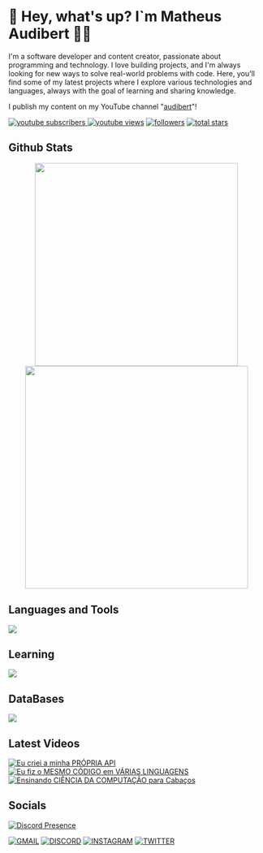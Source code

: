# 👋 Hey, what's up? I`m Matheus Audibert 👨‍💻

I'm a software developer and content creator, passionate about programming and technology. I love building projects, and I'm always looking for new ways to solve real-world problems with code. Here, you'll find some of my latest projects where I explore various technologies and languages, always with the goal of learning and sharing knowledge.

I publish my content on my YouTube channel "[audibert](https://www.youtube.com/@audibert)"!

<p align="left">
      <a href="https://www.youtube.com/channel/UCIO1e3zJ-c2oQCWnmY4nqIQ?sub_confirmation=1">
         <img alt="youtube subscribers" title="Subscribe to my YouTube channel" src="https://custom-icon-badges.demolab.com/youtube/channel/subscribers/UCIO1e3zJ-c2oQCWnmY4nqIQ?color=%23E05D44&label=SUBSCRIBE&logo=video&logoColor=white&style=for-the-badge&labelColor=CE4630"/>
    </a> 
      <a href="https://www.youtube.com/channel/UCIO1e3zJ-c2oQCWnmY4nqIQ">
         <img alt="youtube views" title="YouTube views" src="https://custom-icon-badges.demolab.com/youtube/channel/views/UCIO1e3zJ-c2oQCWnmY4nqIQ?color=%23E1AD0E&logo=eye&logoColor=white&style=for-the-badge&labelColor=C79600"/></a> 
      <a href="https://github.com/matheusaudibert?tab=followers">
         <img alt="followers" title="Follow me on Github" src="https://custom-icon-badges.demolab.com/github/followers/matheusaudibert?color=236ad3&labelColor=1155ba&style=for-the-badge&logo=person-add&label=Follow&logoColor=white"/></a>
      <a href="https://github.com/matheusaudibert?tab=repositories&sort=stargazers">
         <img alt="total stars" title="Total stars on GitHub" src="https://custom-icon-badges.demolab.com/github/stars/matheusaudibert?color=55960c&style=for-the-badge&labelColor=488207&logo=star"/></a>
</p>

## Github Stats
<div align="center">
      <img width="400px" src="https://github-readme-stats.vercel.app/api?username=matheusaudibert&theme=blue_navy&hide_border=true&include_all_commits=false&count_private=false"/>
      <img width="439px" src="https://github-readme-streak-stats.herokuapp.com/?user=matheusaudibert&theme=blue_navy&hide_border=true"/>
</div>

## Languages and Tools

<img src="https://skillicons.dev/icons?i=js,python,streamlit,cpp,c,discordjs,html,css,vscode,git,github" />

## Learning

<img src="https://skillicons.dev/icons?i=react,next,nest" />

## DataBases

<img src="https://skillicons.dev/icons?i=mysql,postgres,mongo" />

## Latest Videos

<!-- BEGIN YOUTUBE-CARDS -->
[![Eu criei a minha PRÓPRIA API](https://ytcards.demolab.com/?id=3sJCXoxgbHQ&title=Eu+criei+a+minha+PR%C3%93PRIA+API&lang=en&timestamp=1739839560&background_color=%230d1117&title_color=%23ffffff&stats_color=%23dedede&max_title_lines=1&width=250&border_radius=5&duration=869 "Eu criei a minha PRÓPRIA API")](https://www.youtube.com/watch?v=3sJCXoxgbHQ)
[![Eu fiz o MESMO CÓDIGO em VÁRIAS LINGUAGENS](https://ytcards.demolab.com/?id=UT8Z3U5gDsc&title=Eu+fiz+o+MESMO+C%C3%93DIGO+em+V%C3%81RIAS+LINGUAGENS&lang=en&timestamp=1727198058&background_color=%230d1117&title_color=%23ffffff&stats_color=%23dedede&max_title_lines=1&width=250&border_radius=5&duration=1055 "Eu fiz o MESMO CÓDIGO em VÁRIAS LINGUAGENS")](https://www.youtube.com/watch?v=UT8Z3U5gDsc)
[![Ensinando CIÊNCIA DA COMPUTAÇÃO para Cabaços](https://ytcards.demolab.com/?id=GhN3iw0YLWQ&title=Ensinando+CI%C3%8ANCIA+DA+COMPUTA%C3%87%C3%83O+para+Caba%C3%A7os&lang=en&timestamp=1723320461&background_color=%230d1117&title_color=%23ffffff&stats_color=%23dedede&max_title_lines=1&width=250&border_radius=5&duration=967 "Ensinando CIÊNCIA DA COMPUTAÇÃO para Cabaços")](https://www.youtube.com/watch?v=GhN3iw0YLWQ)
<!-- END YOUTUBE-CARDS -->

## Socials
[![Discord Presence](https://lanyard.cnrad.dev/api/1274150219482660897)](https://discord.com/users/1274150219482660897)


[![GMAIL](https://skillicons.dev/icons?i=gmail)](mailto:audibertmatheus2019@gmail.com)
[![DISCORD](https://skillicons.dev/icons?i=discord)](https://discord.com/users/1274150219482660897)
[![INSTAGRAM](https://skillicons.dev/icons?i=instagram)](https://www.instagram.com/tlvzaudibert)
[![TWITTER](https://skillicons.dev/icons?i=twitter)](https://x.com/audiberttt)
